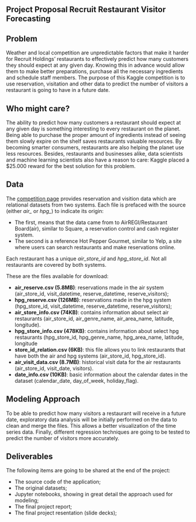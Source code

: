 ## Project Proposal Recruit Restaurant Visitor Forecasting

Problem
-------
Weather and local competition are unpredictable factors that make it harder for Recruit Holdings’ restaurants to effectively predict how many customers they should expect at any given day. Knowing this in advance would allow them to make better preparations, purchase all the necessary ingredients and schedule staff members. The purpose of this Kaggle competition is to use reservation, visitation and other data to predict the number of visitors a restaurant is going to have in a future date.

Who might care?
---------------
The ability to predict how many customers a restaurant should expect at any given day is something interesting to every restaurant on the planet. Being able to purchase the proper amount of ingredients instead of seeing them slowly expire on the shelf saves restaurants valuable resources. By becoming smarter consumers, restaurants are also helping the planet use less resources. Besides, restaurants and businesses alike, data scientists and machine learning scientists also have a reason to care: Kaggle placed a $25.000 reward for the best solution for this problem.

Data
----
The [competition page](https://www.kaggle.com/c/recruit-restaurant-visitor-forecasting) provides reservation and visition data which are relational datasets from two systems. Each file is prefaced with the source (either *air_* or *hpg_*) to indicate its origin:
  - The first, means that the data came from to AirREGI/Restaurant Board(air), similar to Square, a reservation control and cash register system.
  - The second is a reference Hot Pepper Gourmet, similar to Yelp, a site where users can search restaurants and make reservations online.

Each restaurant has a unique *air_store_id* and *hpg_store_id*. Not all restaurants are covered by both systems. 

These are the files available for download:
  - **air_reserve.csv (5.8MB)**: reservations made in the air system (air_store_id, visit_datetime, reserve_datetime, reserve_visitors);
  - **hpg_reserve.csv (126MB)**: reservations made in the hpg system (hpg_store_id, visit_datetime, reserve_datetime, reserve_visitors);
  - **air_store_info.csv (74KB)**: contains information about select air restaurants (air_store_id, air_genre_name, air_area_name, latitude, longitude).
  - **hpg_store_info.csv (478KB)**: contains information about select hpg restaurants (hpg_store_id, hpg_genre_name, hpg_area_name, latitude, longitude
  - **store_id_relation.csv (6KB)**: this file allows you to link restaurants that have both the air and hpg systems (air_store_id, hpg_store_id).
  - **air_visit_data.csv (8.7MB)**: historical visit data for the air restaurants (air_store_id, visit_date, visitors).
  - **date_info.csv (10KB)**: basic information about the calendar dates in the dataset (calendar_date, day_of_week, holiday_flag).

Modeling Approach
-----------------
To be able to predict how many visitors a restaurant will receive in a future date, exploratory data analysis will be initially performed on the data to clean and merge the files. This allows a better visualization of the time series data. Finally, different regression techniques are going to be tested to predict the number of visitors more accurately.

Deliverables
------------
The following items are going to be shared at the end of the project:
  - The source code of the application;
  - The original datasets;
  - Jupyter notebooks, showing in great detail the approach used for modeling;  
  - The final project report;
  - The final project resentation (slide decks);
